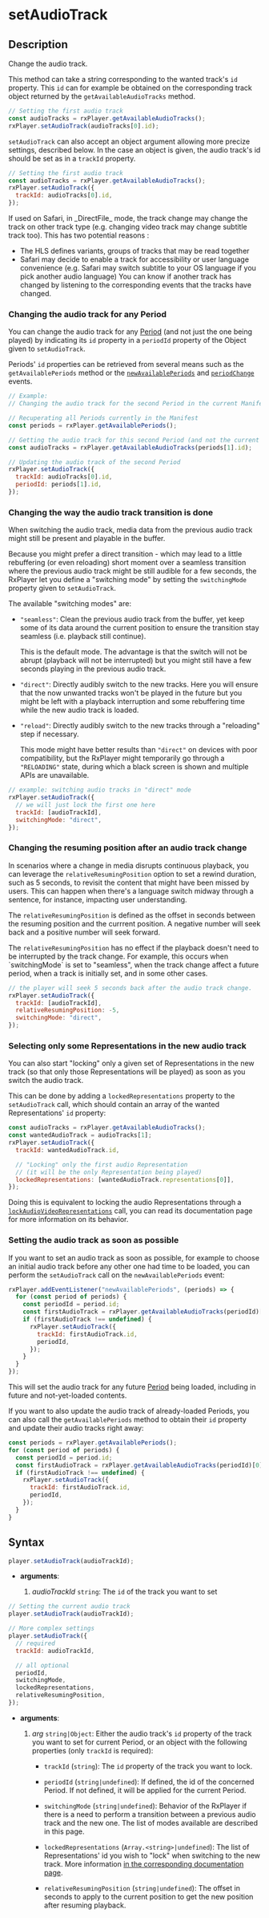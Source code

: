 # setAudioTrack

## Description

Change the audio track.

This method can take a string corresponding to the wanted track's `id` property.
This `id` can for example be obtained on the corresponding track object returned
by the `getAvailableAudioTracks` method.

```js
// Setting the first audio track
const audioTracks = rxPlayer.getAvailableAudioTracks();
rxPlayer.setAudioTrack(audioTracks[0].id);
```

`setAudioTrack` can also accept an object argument allowing more precize
settings, described below.
In the case an object is given, the audio track's id should be set as in a
`trackId` property.
```js
// Setting the first audio track
const audioTracks = rxPlayer.getAvailableAudioTracks();
rxPlayer.setAudioTrack({
  trackId: audioTracks[0].id,
});
```

<div class="warning">
If used on Safari, in _DirectFile_ mode, the track change may change
the track on other track type (e.g. changing video track may change subtitle
track too).
This has two potential reasons :

<ul>
  <li>The HLS defines variants, groups of tracks that may be read together</li>
  <li>Safari may decide to enable a track for accessibility or user language
  convenience (e.g. Safari may switch subtitle to your OS language if you pick
  another audio language)
  You can know if another track has changed by listening to the corresponding
  events that the tracks have changed.</li>
</ul>
</div>

### Changing the audio track for any Period

You can change the audio track for any
[Period](../../Getting_Started/Glossary.md#period) (and not just the one being
played) by indicating its `id` property in a `periodId` property of the Object
given to `setAudioTrack`.

Periods' `id` properties can be retrieved from several means such as the
`getAvailablePeriods` method or the
[`newAvailablePeriods`](../Player_Events.md#newavailableperiods) and
[`periodChange`](../Player_Events.md#periodchange) events.

```js
// Example:
// Changing the audio track for the second Period in the current Manifest

// Recuperating all Periods currently in the Manifest
const periods = rxPlayer.getAvailablePeriods();

// Getting the audio track for this second Period (and not the current one):
const audioTracks = rxPlayer.getAvailableAudioTracks(periods[1].id);

// Updating the audio track of the second Period
rxPlayer.setAudioTrack({
  trackId: audioTracks[0].id,
  periodId: periods[1].id,
});

```

### Changing the way the audio track transition is done

When switching the audio track, media data from the previous audio track might
still be present and playable in the buffer.

Because you might prefer a direct transition - which may lead to a little
rebuffering (or even reloading) short moment over a seamless transition where
the previous audio track might be still audible for a few seconds, the RxPlayer
let you define a "switching mode" by setting the `switchingMode` property given
to `setAudioTrack`.

The available "switching modes" are:

  - `"seamless"`: Clean the previous audio track from the buffer, yet keep some
    of its data around the current position to ensure the transition stay
    seamless (i.e. playback still continue).

    This is the default mode.
    The advantage is that the switch will not be abrupt (playback will not be
    interrupted) but you might still have a few seconds playing in the
    previous audio track.

  - `"direct"`: Directly audibly switch to the new tracks.
    Here you will ensure that the now unwanted tracks won't be
    played in the future but you might be left with a playback interruption
    and some rebuffering time while the new audio track is loaded.

  - `"reload"`: Directly audibly switch to the new tracks
    through a "reloading" step if necessary.

    This mode might have better results than `"direct"` on devices with poor
    compatibility, but the RxPlayer might temporarily go through
    a `"RELOADING"` state, during which a black screen is shown and multiple
    APIs are unavailable.

```js
// example: switching audio tracks in "direct" mode
rxPlayer.setAudioTrack({
  // we will just lock the first one here
  trackId: [audioTrackId],
  switchingMode: "direct",
});
```

### Changing the resuming position after an audio track change

In scenarios where a change in media disrupts continuous playback, you can leverage the `relativeResumingPosition` option to set a rewind duration, such as 5 seconds, to revisit the content that might have been missed by users.
This can happen when there's a language switch midway through a sentence, for instance, impacting user understanding.

The `relativeResumingPosition` is defined as the offset in seconds between the resuming position and the currrent position.
A negative number will seek back and a positive number will seek forward.

<div class="note">
The <code>relativeResumingPosition</code> has no effect if the playback doesn't need to be interrupted
by the track change.
For example, this occurs when `switchingMode` is set to "seamless", when the track change affect 
a future period, when a track is initially set, and in some other cases.
</div>

```js
// the player will seek 5 seconds back after the audio track change.
rxPlayer.setAudioTrack({
  trackId: [audioTrackId],
  relativeResumingPosition: -5,
  switchingMode: "direct",
});
```

### Selecting only some Representations in the new audio track

You can also start "locking" only a given set of Representations in the new
track (so that only those Representations will be played) as soon as you switch
the audio track.

This can be done by adding a `lockedRepresentations` property to the
`setAudioTrack` call, which should contain an array of the wanted
Representations' `id` property:

```js
const audioTracks = rxPlayer.getAvailableAudioTracks();
const wantedAudioTrack = audioTracks[1];
rxPlayer.setAudioTrack({
  trackId: wantedAudioTrack.id,

  // "Locking" only the first audio Representation
  // (it will be the only Representation being played)
  lockedRepresentations: [wantedAudioTrack.representations[0]],
});
```

Doing this is equivalent to locking the audio Representations through a
[`lockAudioVideoRepresentations`](../Representation_Selection/lockAudioVideoRepresentations.md)
call, you can read its documentation page for more information on its behavior.


### Setting the audio track as soon as possible

If you want to set an audio track as soon as possible, for example to choose an
initial audio track before any other one had time to be loaded, you can
perform the `setAudioTrack` call on the `newAvailablePeriods` event:
```js
rxPlayer.addEventListener("newAvailablePeriods", (periods) => {
  for (const period of periods) {
    const periodId = period.id;
    const firstAudioTrack = rxPlayer.getAvailableAudioTracks(periodId)[0];
    if (firstAudioTrack !== undefined) {
      rxPlayer.setAudioTrack({
        trackId: firstAudioTrack.id,
        periodId,
      });
    }
  }
});
```

This will set the audio track for any future
[Period](../../Getting_Started/Glossary.md#period) being loaded, including in
future and not-yet-loaded contents.

If you want to also update the audio track of already-loaded Periods, you can
also call the `getAvailablePeriods` method to obtain their `id` property and
update their audio tracks right away:

```js
const periods = rxPlayer.getAvailablePeriods();
for (const period of periods) {
  const periodId = period.id;
  const firstAudioTrack = rxPlayer.getAvailableAudioTracks(periodId)[0];
  if (firstAudioTrack !== undefined) {
    rxPlayer.setAudioTrack({
      trackId: firstAudioTrack.id,
      periodId,
    });
  }
}
```

## Syntax

```js
player.setAudioTrack(audioTrackId);
```

 - **arguments**:

   1. _audioTrackId_ `string`: The `id` of the track you want to set

```js
// Setting the current audio track
player.setAudioTrack(audioTrackId);

// More complex settings
player.setAudioTrack({
  // required
  trackId: audioTrackId,

  // all optional
  periodId,
  switchingMode,
  lockedRepresentations,
  relativeResumingPosition,
});
```

 - **arguments**:

   1. _arg_ `string|Object`: Either the audio track's `id` property of the
     track you want to set for current Period, or an object with the following
     properties (only `trackId` is required):

       - `trackId` (`string`): The `id` property of the track you want to lock.

       - `periodId` (`string|undefined`): If defined, the id of the concerned
         Period. If not defined, it will be applied for the current Period.

       - `switchingMode` (`string|undefined`): Behavior of the RxPlayer if there
         is a need to perform a transition between a previous audio track and
         the new one.
         The list of modes available are described in this page.

       - `lockedRepresentations` (`Array.<string>|undefined`): The list of
         Representations' id you wish to "lock" when switching to the new track.
         More information [in the corresponding documentation
         page](../Representation_Selection/lockAudioVideoRepresentations.md).

       - `relativeResumingPosition`  (`string|undefined`): The offset in seconds to apply to the
         current position to get the new position after resuming playback.